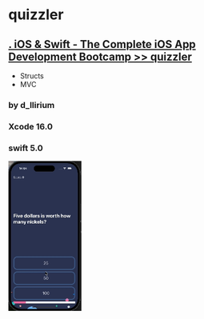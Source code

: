# quizzler

## [. iOS & Swift - The Complete iOS App Development Bootcamp >> quizzler ](https://brq.udemy.com/course/ios-13-app-development-bootcamp/learn/lecture/16252906#questions)

  - Structs
  - MVC

### by d_llirium
### Xcode 16.0
### swift 5.0

![Quizzler](https://github.com/d-llirium/quizzler/blob/main/gif.gif?raw=true)
